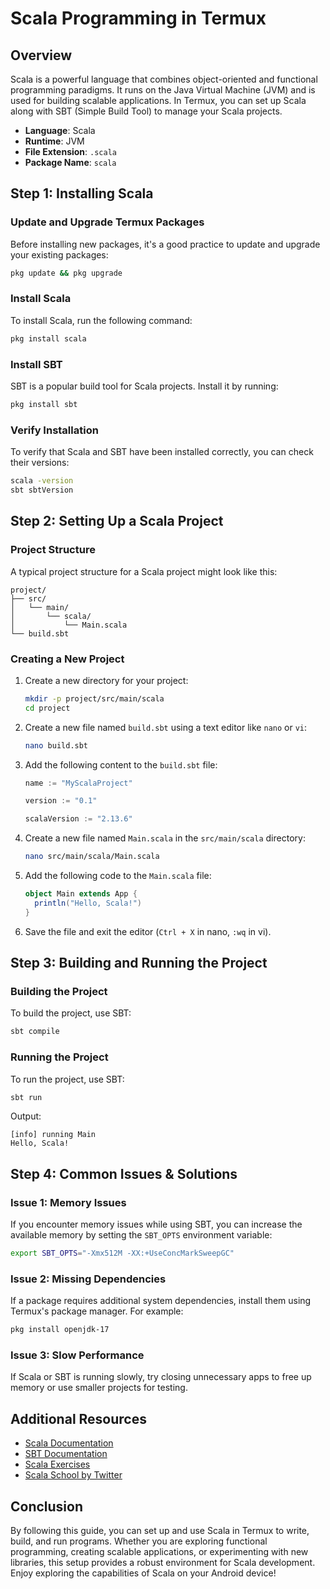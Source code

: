 # Scala Programming in Termux

## Overview
Scala is a powerful language that combines object-oriented and functional programming paradigms. It runs on the Java Virtual Machine (JVM) and is used for building scalable applications. In Termux, you can set up Scala along with SBT (Simple Build Tool) to manage your Scala projects.

- **Language**: Scala
- **Runtime**: JVM
- **File Extension**: `.scala`
- **Package Name**: `scala`

## Step 1: Installing Scala

### Update and Upgrade Termux Packages
Before installing new packages, it's a good practice to update and upgrade your existing packages:
```sh
pkg update && pkg upgrade
```

### Install Scala
To install Scala, run the following command:
```sh
pkg install scala
```

### Install SBT
SBT is a popular build tool for Scala projects. Install it by running:
```sh
pkg install sbt
```

### Verify Installation
To verify that Scala and SBT have been installed correctly, you can check their versions:
```sh
scala -version
sbt sbtVersion
```

## Step 2: Setting Up a Scala Project

### Project Structure
A typical project structure for a Scala project might look like this:
```
project/
├── src/
│   └── main/
│       └── scala/
│           └── Main.scala
└── build.sbt
```

### Creating a New Project
1. Create a new directory for your project:
    ```sh
    mkdir -p project/src/main/scala
    cd project
    ```

2. Create a new file named `build.sbt` using a text editor like `nano` or `vi`:
    ```sh
    nano build.sbt
    ```

3. Add the following content to the `build.sbt` file:
    ```scala
    name := "MyScalaProject"

    version := "0.1"

    scalaVersion := "2.13.6"
    ```

4. Create a new file named `Main.scala` in the `src/main/scala` directory:
    ```sh
    nano src/main/scala/Main.scala
    ```

5. Add the following code to the `Main.scala` file:
    ```scala
    object Main extends App {
      println("Hello, Scala!")
    }
    ```

6. Save the file and exit the editor (`Ctrl + X` in nano, `:wq` in vi).

## Step 3: Building and Running the Project

### Building the Project
To build the project, use SBT:
```sh
sbt compile
```

### Running the Project
To run the project, use SBT:
```sh
sbt run
```

Output:
```
[info] running Main 
Hello, Scala!
```

## Step 4: Common Issues & Solutions

### Issue 1: Memory Issues
If you encounter memory issues while using SBT, you can increase the available memory by setting the `SBT_OPTS` environment variable:
```sh
export SBT_OPTS="-Xmx512M -XX:+UseConcMarkSweepGC"
```

### Issue 2: Missing Dependencies
If a package requires additional system dependencies, install them using Termux's package manager. For example:
```sh
pkg install openjdk-17
```

### Issue 3: Slow Performance
If Scala or SBT is running slowly, try closing unnecessary apps to free up memory or use smaller projects for testing.

## Additional Resources

- [Scala Documentation](https://docs.scala-lang.org/)
- [SBT Documentation](https://www.scala-sbt.org/documentation.html)
- [Scala Exercises](https://www.scala-exercises.org/)
- [Scala School by Twitter](https://twitter.github.io/scala_school/)

## Conclusion

By following this guide, you can set up and use Scala in Termux to write, build, and run programs. Whether you are exploring functional programming, creating scalable applications, or experimenting with new libraries, this setup provides a robust environment for Scala development. Enjoy exploring the capabilities of Scala on your Android device!
